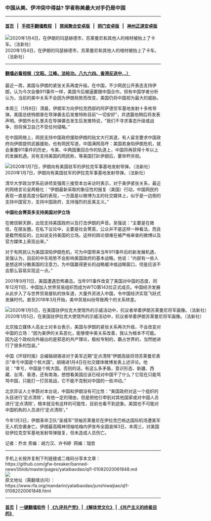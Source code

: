 ### 中国从美、伊冲突中得益?   学者称美最大对手仍是中国
------------------------

#### [首页](https://github.com/gfw-breaker/banned-news1/blob/master/README.md) &nbsp;&nbsp;|&nbsp;&nbsp; [手把手翻墙教程](https://github.com/gfw-breaker/guides/wiki) &nbsp;&nbsp;|&nbsp;&nbsp; [禁闻聚合安卓版](https://github.com/gfw-breaker/bn-android) &nbsp;&nbsp;|&nbsp;&nbsp; [网门安卓版](https://github.com/oGate2/oGate) &nbsp;&nbsp;|&nbsp;&nbsp; [神州正道安卓版](https://github.com/SzzdOgate/update) 



<div id="headerimg">
 <img alt="2020年1月4日，在伊朗的玛瑟赫德市，苏莱曼尼和其他人的棺材被抬上了卡车。（法新社）
" src="https://www.rfa.org/mandarin/yataibaodao/junshiwaijiao/ql1-01082020061848.html/000_1NH5RC.jpg/@@images/06029b2e-0de0-4602-9120-ddd06ac0999f.jpeg" title="2020年1月4日，在伊朗的玛瑟赫德市，苏莱曼尼和其他人的棺材被抬上了卡车。（法新社）
"/>
 <div id="headerimgcontents">
  <div id="headerimgcaption">
   <span>
    2020年1月4日，在伊朗的玛瑟赫德市，苏莱曼尼和其他人的棺材被抬上了卡车。（法新社）
   </span>
   <!-- zoomattribute -->
  </div>
  <!-- headerimgcaption -->
 </div>
 <!-- headerimagecontents -->
</div>

<hr/>


#### [翻墙必看视频（文昭、江峰、法轮功、八九六四、香港反送中...）](http://167.172.214.107/home.html)

<div id="storytext">
 <div>
  <div class="slot_header">
  </div>
 </div>
 <p>
  最近一周，美国与伊朗的紧张关系再度升级。在中国，不少网民公开表态支持伊朗，认为今次会像911事件一样，美国今后被逼要跟中国合作。但有中国学者分析认为，当前的美中关系不会因为伊朗局势而改变，美国仍将中国视为最大的威胁。
 </p>
 <p>
  本周三（1月8日）清晨，伊朗军方向伊拉克西部的阿萨德空军基地发射十多枚导弹。美国总统特朗普在导弹袭击后发推特称目前“一切安好”，并透露他稍后将发表声明。伊朗外长扎里夫在导弹袭击发生后发推特说，“我们不寻求事态升级或战争，但将保卫自己不受任何侵略。”
 </p>
 <p>
 </p>
 <p>
 </p>
 <p>
  在中国网络上，网民支持中国政府援助伊朗的贴文大行其道，有人留言要求中国政府向伊朗提供武器援助，也有网民写道，中国满网高呼：美国若身陷伊朗危机，就会重覆911事件的历史，令美、中两国重回合作的轨道上，中国将再获得十年以上的发展机遇。另有支持美国的网民称，等美国打趴伊朗后，要举杯庆祝。
 </p>
 <p>
 </p>
 <p>
  <div class="image-inline captioned" style="width:1500px;">
   <div style="width:1500px;">
    <img alt="2020年1月7日，伊朗向有美国驻军的伊拉克军事基地发射导弹。（法新社）" src="https://www.rfa.org/mandarin/yataibaodao/junshiwaijiao/ql1-01082020061848.html/000_1NJ274.jpg" title="2020年1月7日，伊朗向有美国驻军的伊拉克军事基地发射导弹。（法新社）"/>
   </div>
   <div class="image-caption">
    <span style="width:1500px;">
     2020年1月7日，伊朗向有美国驻军的伊拉克军事基地发射导弹。（法新社）
    </span>
    <span class="copyright">
    </span>
   </div>
  </div>
 </p>
 <p>
  清华大学政治学系前讲师吴强周三接受本台采访时表示，对于美伊紧张关系，最近的网络言论呈两极化：“伊朗最新采取的象征性的报复（美国）行动，中国网民的表现一直是高度分裂的表现，一方面是以微博为主的社交媒体上，似乎是一边倒的支持中国官方，支持中国政府，支持强烈的反美主义。”
 </p>
 <p>
  <b>
   中国社会菁英多支持美国对伊立场
  </b>
 </p>
 <p>
  在微信聊天群，出现支持美国政府以及打击伊朗的声音。吴强说：“主要是在微信，在朋友圈，在私下议论中，主要是社会菁英，公众并不是这样一种看法，而且是截然相反的，比如说支持美国的立场。这样的舆论很难在被严格审查的微博以及官方媒体上表现出来。”
 </p>
 <p>
  对于有网民认为美国深陷伊朗危机，可为中国带来当年911事件后的新发展机遇，吴强认为，目前的中东局势不会影响美国政府的基本战略。他说：“内部有一些人是想这样分散美国的注意力，为中国赢得更长的战略缓冲或战略窗口，但是应该不会那么容易实现这一点。”
 </p>
 <p>
  2001年9月11日，美国遭遇恐怖袭击。当年911事件改变了美国对中国的态度，同年12月11日，中国加入世界贸易组织而成为WTO第143位正式成员。中国经济发展从此步入了与世界贸易接轨的快车道，大量外资进入中国，令中国经济实现飞跃式发展时代。直至2018年3月开始，美中贸易纠纷导致两个的关系转差。
 </p>
 <p>
 </p>
 <p>
  <div class="image-inline captioned" style="width:1500px;">
   <div style="width:1500px;">
    <img alt="2020年1月5日，在美国驻伊拉克大使馆外的示威活动中，抗议者举着伊朗苏莱曼尼将军画像。（法新社）" src="https://www.rfa.org/mandarin/yataibaodao/junshiwaijiao/ql1-01082020061848.html/000_1NG5CF.jpg" title="2020年1月5日，在美国驻伊拉克大使馆外的示威活动中，抗议者举着伊朗苏莱曼尼将军画像。（法新社）"/>
   </div>
   <div class="image-caption">
    <span style="width:1500px;">
     2020年1月5日，在美国驻伊拉克大使馆外的示威活动中，抗议者举着伊朗苏莱曼尼将军画像。（法新社）
    </span>
    <span class="copyright">
    </span>
   </div>
  </div>
 </p>
 <p>
  北京独立媒体人高女士对本台表示，美国与伊朗的紧张关系再次升级，不会改变对中国的立场：“因为美伊的关系恶化，能够使中美关系改善，我认为根本不可能。因为这个政权向外输出的是邪恶的共产理论，极权专制的，霸占世界的，当然她进行了很多的包装。”
 </p>
 <p>
  中国《环球时报》总编辑胡锡进对于美军近期“定点清除”伊朗高级将领苏莱曼尼表示“幸亏中国是个核大国”。胡锡进1月4日在社交媒体微博发表上述评论。他说：“幸亏，中国是个核大国。否则的话，有这么多矛盾，意识形态、新疆、西藏、台湾、香港，还有南海，想想看美国应该已经对中国干了什么？它现在只能骂骂中国，只能打一打贸易战，它不能不克制对中国的一些冲动。”
 </p>
 <p>
  北京异议人士李蔚对本台说，中国和伊朗没有可比性：“美国政府对这一个组织的头目进行‘定点清除’，有他一定的理由，但是把他引申到对其他国家或对中国人员进行‘定点清除’，根本就没有这样的可能性，目前也看不到迹象。美国也不可能对中国机构的人员进行‘定点清除’。”
 </p>
 <p>
  今年1月3日，伊朗革命卫队“圣城军”领袖苏莱曼尼在伊拉克巴格达国际机场遭美军无人机空袭身亡。伊朗最高精神领袖哈梅内伊宣布全国哀悼3日，本周三，对美国驻伊拉克空军基地发射导弹报复，但未造成人员伤亡。
 </p>
 <p>
 </p>
 <p>
  记者：乔龙 责编：胡力汉、许书婷  网编：瑞哲
 </p>
</div>

<hr/>
手机上长按并复制下列链接或二维码分享本文章：<br/>
https://github.com/gfw-breaker/banned-news1/blob/master/pages/yataibaodao/ql1-01082020061848.md <br/>
<a href='https://github.com/gfw-breaker/banned-news1/blob/master/pages/yataibaodao/ql1-01082020061848.md'><img src='https://github.com/gfw-breaker/banned-news1/blob/master/pages/yataibaodao/ql1-01082020061848.md.png'/></a> <br/>
原文地址（需翻墙访问）：https://www.rfa.org/mandarin/yataibaodao/junshiwaijiao/ql1-01082020061848.html


------------------------
#### [首页](https://github.com/gfw-breaker/banned-news1/blob/master/README.md) &nbsp;|&nbsp; [一键翻墙软件](https://github.com/gfw-breaker/nogfw/blob/master/README.md) &nbsp;| [《九评共产党》](https://github.com/gfw-breaker/9ping.md/blob/master/README.md#九评之一评共产党是什么) | [《解体党文化》](https://github.com/gfw-breaker/jtdwh.md/blob/master/README.md) | [《共产主义的终极目的》](https://github.com/gfw-breaker/gczydzjmd.md/blob/master/README.md)


<img src='http://gfw-breaker.win/banned-news/pages/yataibaodao/ql1-01082020061848.md' width='0px' height='0px'/>